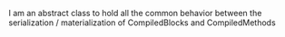 I am an abstract class to hold all the common behavior between the serialization / materialization of CompiledBlocks and CompiledMethods